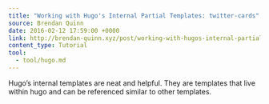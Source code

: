 ```yaml
---
title: "Working with Hugo's Internal Partial Templates: twitter-cards"
source: Brendan Quinn
date: 2016-02-12 17:59:00 +0000
link: http://brendan-quinn.xyz/post/working-with-hugos-internal-partial-templates-twitter-cards/
content_type: Tutorial
tool:
  - tool/hugo.md
---
```

Hugo’s internal templates are neat and helpful. They are templates that live within hugo and can be referenced similar to other templates.





